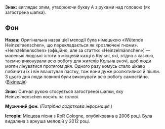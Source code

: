 **Знак:** виглядає злим, утворюючи букву А з руками над головою (як загострена
шапка).

## Фон

**Назва:** Оригінальна назва цієї мелодії була німецькою «Wütende
Heinzelmenschen», що перекладається як «розлючені гноми». «Heinzelmenschen»
(офіційно, але за статтю: «Heinzelmännchen») — маленькі людські істоти в
місцевій казці в Кельні, які, згідно з казкою, таємно виконували всю роботу для
жителів Кельна вночі, щоб люди могли лінуватися протягом дня. Одного разу комусь
стало цікаво побачити їх і він влаштував пастку, тож вони дуже розлютилися й
пішли. З цього дня люди повинні були виконувати всю роботу самостійно.
([Вікіпедія](https://en.wikipedia.org/wiki/Heinzelm%C3%A4nnchen))

**Знак:** Сигнал рукою стосується загостреної шапки, яку Heinzelmenschen носять
на голові.

**Музичний фон:** *(Потрібна додаткова інформація.)*

**Історія:** Місцева пісня з RoR Cologne, опублікована в 2006 році. Була
видалена з аркуша мелодій у 2012 році.

